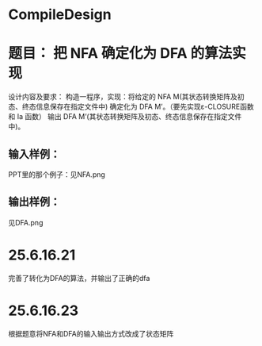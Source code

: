# CompileDesign
# 题目： 把 NFA 确定化为 DFA 的算法实现
设计内容及要求：
构造一程序，实现：将给定的 NFA M(其状态转换矩阵及初态、终态信息保存在指定文件中)
确定化为 DFA M’。（要先实现ε-CLOSURE函数和 Ia 函数）
输出 DFA M’(其状态转换矩阵及初态、终态信息保存在指定文件中)。

## 输入样例：
PPT里的那个例子：见NFA.png
## 输出样例：
见DFA.png

# 25.6.16.21
完善了转化为DFA的算法，并输出了正确的dfa

# 25.6.16.23
根据题意将NFA和DFA的输入输出方式改成了状态矩阵
